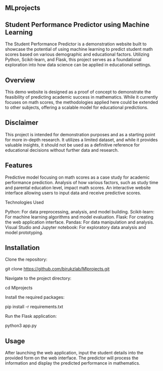 ##  MLprojects

## Student Performance Predictor using Machine Learning

The Student Performance Predictor is a demonstration website built to showcase the potential of using machine learning to predict student math scores based on various demographic and educational factors. Utilizing Python, Scikit-learn, and Flask, this project serves as a foundational exploration into how data science can be applied in educational settings.

## Overview

This demo website is designed as a proof of concept to demonstrate the feasibility of predicting academic success in mathematics. While it currently focuses on math scores, the methodologies applied here could be extended to other subjects, offering a scalable model for educational predictions.

## Disclaimer

This project is intended for demonstration purposes and as a starting point for more in-depth research. It utilizes a limited dataset, and while it provides valuable insights, it should not be used as a definitive reference for educational decisions without further data and research.

## Features

Predictive model focusing on math scores as a case study for academic performance prediction.
Analysis of how various factors, such as study time and parental education level, impact math scores.
An interactive website interface allowing users to input data and receive predictive scores.

Technologies Used

Python: For data preprocessing, analysis, and model building.
Scikit-learn: For machine learning algorithms and model evaluation.
Flask: For creating the web application interface.
Pandas: For data manipulation and analysis.
Visual Studio and Jupyter notebook: For exploratory data analysis and model prototyping.

## Installation

Clone the repository:

git clone https://github.com/birukzlab/Mlprojects.git

Navigate to the project directory:

cd Mlprojects

Install the required packages:

pip install -r requirements.txt


Run the Flask application:

python3 app.py

## Usage

After launching the web application, input the student details into the provided form on the web interface. The predictor will process the information and display the predicted performance in mathematics.





